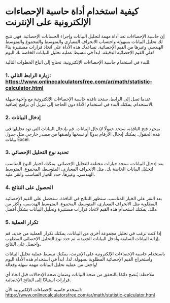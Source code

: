 كيفية استخدام أداة حاسبة الإحصاءات الإلكترونية على الإنترنت
===========================================================

إن حاسبة الإحصاءات تعد أداة مهمة لتحليل البيانات وإجراء الحسابات الإحصائية. فهي تتيح لك تحليل البيانات بسهولة واحتساب الانحراف المعياري والمتوسط والمجموع والمتوسط الهندسي وغيرها من القيم الإحصائية. تساعدك هذه الأداة على اتخاذ قرارات مستنيرة بناءً على القيم الإحصائية الدقيقة. ابدأ في تبسيط عملية تحليل البيانات الخاصة بك اليوم!

للبدء في استخدام حاسبة الإحصاءات الإلكترونية، تحتاج إلى اتباع الخطوات التالية:

### 1. زيارة الرابط التالي: <https://www.onlinecalculatorsfree.com/ar/math/statistic-calculator.html>

عندما تصل إلى الرابط، ستجد نافذة حاسبة الإحصاءات الإلكترونية مع واجهة سهلة الاستخدام. يمكنك البدء في استخدام الأداة دون الحاجة إلى تنزيل أي برامج إضافية.

### 2. إدخال البيانات

بمجرد فتح النافذة، ستجد حقولًا لإدخال البيانات. قم بإدخال البيانات التي تود تحليلها في هذه الحقول. يمكنك إدخال الأرقام يدويًا أو نسخها ولصقها من مصدر خارجي مثل جدول بيانات Excel.

### 3. تحديد نوع التحليل الإحصائي

بعد إدخال البيانات، ستجد خيارات مختلفة للتحليل الإحصائي. يمكنك اختيار النوع المناسب لتحليل البيانات الخاصة بك، مثل الانحراف المعياري، المتوسط، المجموع، المتوسط الهندسي، وغيرها. حدد الخيار المناسب وانقر عليه.

### 4. الحصول على النتائج

بعد النقر على الخيار المناسب، ستظهر النتائج في النافذة. ستحصل على القيم الإحصائية المطلوبة مثل الانحراف المعياري، المتوسط، المجموع، المتوسط الهندسي، وأكثر من ذلك. يمكنك استخدام هذه القيم لاتخاذ قرارات مستنيرة وتحليل البيانات بشكل أفضل.

### 5. تكرار العملية

إذا كنت ترغب في تحليل مجموعة أخرى من البيانات، يمكنك تكرار العملية من جديد. قم بإزالة البيانات السابقة وأدخل البيانات الجديدة، ثم حدد نوع التحليل الإحصائي المطلوب واحصل على النتائج.

باستخدام حاسبة الإحصاءات الإلكترونية على الإنترنت، يمكنك تبسيط عملية تحليل البيانات واستخراج القيم الإحصائية المطلوبة بسهولة. لذا، ابدأ في استخدام هذه الأداة اليوم واجعل من عملية تحليل البيانات مهمة سهلة وفعالة!

ملاحظة: يُنصح دائمًا بالتحقق من صحة البيانات وضمان صحة الإدخالات قبل اتخاذ أي قرارات استنادًا إلى النتائج الإحصائية.

استخدم حاسبة الإحصاءات الإلكترونية الآن: <https://www.onlinecalculatorsfree.com/ar/math/statistic-calculator.html>